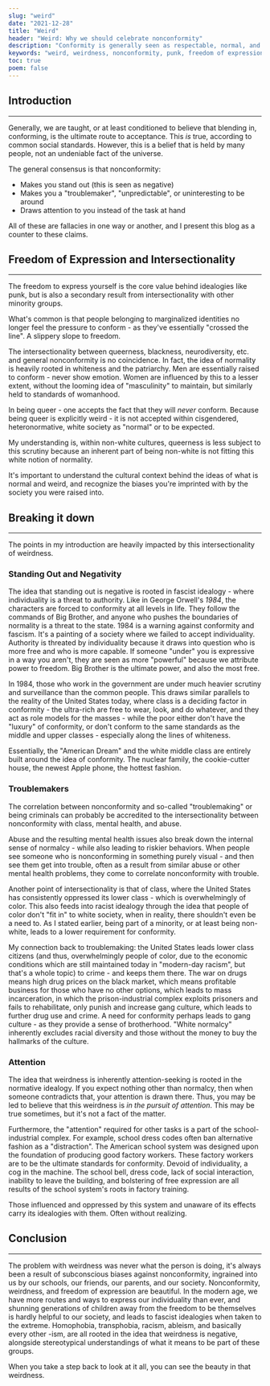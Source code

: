 ```yaml
---
slug: "weird"
date: "2021-12-28"
title: "Weird"
header: "Weird: Why we should celebrate nonconformity"
description: "Conformity is generally seen as respectable, normal, and accepted within our society. Let's take a step back to analyze this."
keywords: "weird, weirdness, nonconformity, punk, freedom of expression, fascism, social justice"
toc: true
poem: false
---
```


## Introduction

---

Generally, we are taught, or at least conditioned to believe that blending in, conforming, is the ultimate route to acceptance. This _is_ true, according to common social standards. However, this is a belief that is held by many people, not an undeniable fact of the universe.

The general consensus is that nonconformity:

- Makes you stand out (this is seen as negative)
- Makes you a "troublemaker", "unpredictable", or uninteresting to be around
- Draws attention to you instead of the task at hand

All of these are fallacies in one way or another, and I present this blog as a counter to these claims.

## Freedom of Expression and Intersectionality

---

The freedom to express yourself is the core value behind idealogies like punk, but is also a secondary result from intersectionality with other minority groups.

What's common is that people belonging to marginalized identities no longer feel the pressure to conform - as they've essentially "crossed the line". A slippery slope to freedom.

The intersectionality between queerness, blackness, neurodiversity, etc. and general nonconformity is no coincidence. In fact, the idea of normality is heavily rooted in whiteness and the patriarchy. Men are essentially raised to conform - never show emotion. Women are influenced by this to a lesser extent, without the looming idea of "masculinity" to maintain, but similarly held to standards of womanhood.

In being queer - one accepts the fact that they will _never_ conform. Because being queer is explicitly weird - it is not accepted within cisgendered, heteronormative, white society as "normal" or to be expected.

My understanding is, within non-white cultures, queerness is less subject to this scrutiny because an inherent part of being non-white is not fitting this white notion of normality.

It's important to understand the cultural context behind the ideas of what is normal and weird, and recognize the biases you're imprinted with by the society you were raised into.

## Breaking it down

---

The points in my introduction are heavily impacted by this intersectionality of weirdness.

### Standing Out and Negativity

The idea that standing out is negative is rooted in fascist idealogy - where individuality is a threat to authority. Like in George Orwell's _1984_, the characters are forced to conformity at all levels in life. They follow the commands of Big Brother, and anyone who pushes the boundaries of normality is a threat to the state. 1984 is a warning against conformity and fascism. It's a painting of a society where we failed to accept individuality. Authority is threated by individuality because it draws into question who is more free and who is more capable. If someone "under" you is expressive in a way you aren't, they are seen as more "powerful" because we attribute power to freedom. Big Brother is the ultimate power, and also the most free.

In 1984, those who work in the government are under much heavier scrutiny and surveillance than the common people. This draws similar parallels to the reality of the United States today, where class is a deciding factor in conformity - the ultra-rich are free to wear, look, and do whatever, and they act as role models for the masses - while the poor either don't have the "luxury" of conformity, or don't conform to the same standards as the middle and upper classes - especially along the lines of whiteness.

Essentially, the "American Dream" and the white middle class are entirely built around the idea of conformity. The nuclear family, the cookie-cutter house, the newest Apple phone, the hottest fashion.

### Troublemakers

The correlation between nonconformity and so-called "troublemaking" or being criminals can probably be accredited to the intersectionality between nonconformity with class, mental health, and abuse.

Abuse and the resulting mental health issues also break down the internal sense of normalcy - while also leading to riskier behaviors. When people see someone who is nonconforming in something purely visual - and then see them get into trouble, often as a result from similar abuse or other mental health problems, they come to correlate nonconformity with trouble.

Another point of intersectionality is that of class, where the United States has consistently oppressed its lower class - which is overwhelmingly of color. This also feeds into racist idealogy through the idea that people of color don't "fit in" to white society, when in reality, there shouldn't even be a need to. As I stated earlier, being part of a minority, or at least being non-white, leads to a lower requirement for conformity.

My connection back to troublemaking: the United States leads lower class citizens (and thus, overwhelmingly people of color, due to the economic conditions which are still maintained today in "modern-day racism", but that's a whole topic) to crime - and keeps them there. The war on drugs means high drug prices on the black market, which means profitable business for those who have no other options, which leads to mass incarceration, in which the prison-industrial complex exploits prisoners and fails to rehabilitate, only punish and increase gang culture, which leads to further drug use and crime. A need for conformity perhaps leads to gang culture - as they provide a sense of brotherhood. "White normalcy" inherently excludes racial diversity and those without the money to buy the hallmarks of the culture.

### Attention

The idea that weirdness is inherently attention-seeking is rooted in the normative idealogy. If you expect nothing other than normalcy, then when someone contradicts that, your attention is drawn there. Thus, you may be led to believe that this weirdness is _in the pursuit of attention_. This may be true sometimes, but it's not a fact of the matter.

Furthermore, the "attention" required for other tasks is a part of the school-industrial complex. For example, school dress codes often ban alternative fashion as a "distraction". The American school system was designed upon the foundation of producing good factory workers. These factory workers are to be the ultimate standards for conformity. Devoid of individuality, a cog in the machine. The school bell, dress code, lack of social interaction, inability to leave the building, and bolstering of free expression are all results of the school system's roots in factory training.

Those influenced and oppressed by this system and unaware of its effects carry its idealogies with them. Often without realizing.

## Conclusion

---

The problem with weirdness was never what the person is doing, it's always been a result of subconscious biases against nonconformity, ingrained into us by our schools, our friends, our parents, and our society. Nonconformity, weirdness, and freedom of expression are beautiful. In the modern age, we have more routes and ways to express our individuality than ever, and shunning generations of children away from the freedom to be themselves is hardly helpful to our society, and leads to fascist idealogies when taken to the extreme. Homophobia, transphobia, racism, ableism, and basically every other -ism, are all rooted in the idea that weirdness is negative, alongside stereotypical understandings of what it means to be part of these groups.

When you take a step back to look at it all, you can see the beauty in that weirdness.
